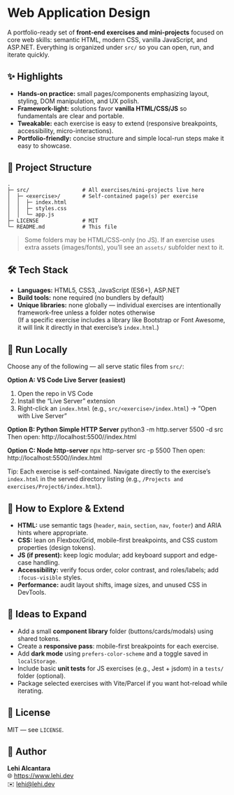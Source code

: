 # Web Application Design

A portfolio-ready set of **front-end exercises and mini-projects** focused on core web skills: semantic HTML, modern CSS, vanilla JavaScript, and ASP.NET. Everything is organized under `src/` so you can open, run, and iterate quickly.

## ✨ Highlights
- **Hands-on practice:** small pages/components emphasizing layout, styling, DOM manipulation, and UX polish.
- **Framework-light:** solutions favor **vanilla HTML/CSS/JS** so fundamentals are clear and portable.
- **Tweakable:** each exercise is easy to extend (responsive breakpoints, accessibility, micro-interactions).
- **Portfolio-friendly:** concise structure and simple local-run steps make it easy to showcase.

## 📂 Project Structure
    .
    ├─ src/                 # All exercises/mini-projects live here
    │  ├─ <exercise>/       # Self-contained page(s) per exercise
    │  │  ├─ index.html
    │  │  ├─ styles.css
    │  │  └─ app.js
    ├─ LICENSE              # MIT
    └─ README.md            # This file

> Some folders may be HTML/CSS-only (no JS). If an exercise uses extra assets (images/fonts), you’ll see an `assets/` subfolder next to it.

## 🛠 Tech Stack
- **Languages:** HTML5, CSS3, JavaScript (ES6+), ASP.NET
- **Build tools:** none required (no bundlers by default)
- **Unique libraries:** none globally — individual exercises are intentionally framework-free unless a folder notes otherwise  
  (If a specific exercise includes a library like Bootstrap or Font Awesome, it will link it directly in that exercise’s `index.html`.)

## 🚀 Run Locally
Choose any of the following — all serve static files from `src/`:

**Option A: VS Code Live Server (easiest)**
1) Open the repo in VS Code
2) Install the “Live Server” extension
3) Right-click an `index.html` (e.g., `src/<exercise>/index.html`) → “Open with Live Server”

**Option B: Python Simple HTTP Server**
python3 -m http.server 5500 -d src
Then open:
http://localhost:5500/<exercise>/index.html

**Option C: Node http-server**
npx http-server src -p 5500
Then open:
http://localhost:5500/<exercise>/index.html

Tip: Each exercise is self-contained. Navigate directly to the exercise’s `index.html` in the served directory listing (e.g., `/Projects and exercises/Project6/index.html`).

## 🧪 How to Explore & Extend
- **HTML:** use semantic tags (`header`, `main`, `section`, `nav`, `footer`) and ARIA hints where appropriate.
- **CSS:** lean on Flexbox/Grid, mobile-first breakpoints, and CSS custom properties (design tokens).
- **JS (if present):** keep logic modular; add keyboard support and edge-case handling.
- **Accessibility:** verify focus order, color contrast, and roles/labels; add `:focus-visible` styles.
- **Performance:** audit layout shifts, image sizes, and unused CSS in DevTools.

## 🔭 Ideas to Expand
- Add a small **component library** folder (buttons/cards/modals) using shared tokens.
- Create a **responsive pass**: mobile-first breakpoints for each exercise.
- Add **dark mode** using `prefers-color-scheme` and a toggle saved in `localStorage`.
- Include basic **unit tests** for JS exercises (e.g., Jest + jsdom) in a `tests/` folder (optional).
- Package selected exercises with Vite/Parcel if you want hot-reload while iterating.

## 📄 License
MIT — see `LICENSE`.

## 👤 Author
**Lehi Alcantara**  
🌐 https://www.lehi.dev  
✉️ lehi@lehi.dev
